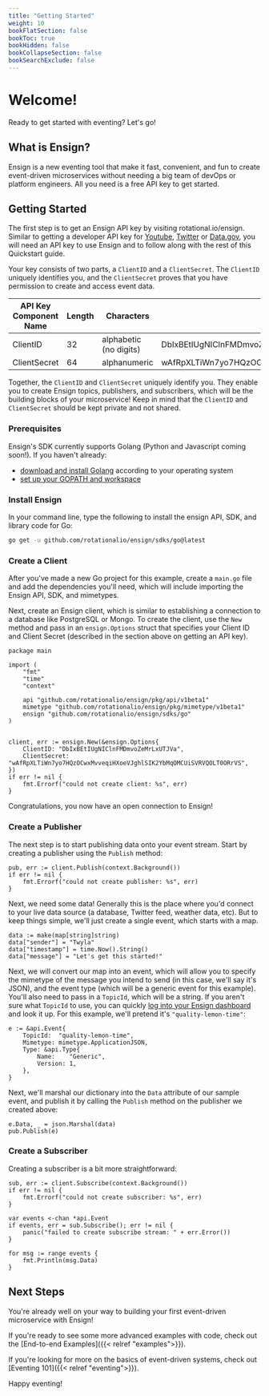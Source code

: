 ```yaml
---
title: "Getting Started"
weight: 10
bookFlatSection: false
bookToc: true
bookHidden: false
bookCollapseSection: false
bookSearchExclude: false
---
```


# Welcome!

Ready to get started with eventing? Let's go!


## What is Ensign?

Ensign is a new eventing tool that make it fast, convenient, and fun to create  event-driven microservices without needing a big team of devOps or platform engineers. All you need is a free API key to get started.

## Getting Started

The first step is to get an Ensign API key by visiting rotational.io/ensign. Similar to getting a developer API key for [Youtube](https://developers.google.com/youtube/v3/getting-started), [Twitter](https://developer.twitter.com/en/docs/twitter-api/getting-started/getting-access-to-the-twitter-api) or [Data.gov](https://api.data.gov/docs/api-key/), you will need an API key to use Ensign and to follow along with the rest of this Quickstart guide.

Your key consists of two parts, a `ClientID` and a `ClientSecret`. The `ClientID` uniquely identifies you, and the `ClientSecret` proves that you have permission to create and access event data.

| API Key Component Name | Length | Characters             | Example                                                          |
|-------------------|--------|------------------------|------------------------------------------------------------------|
| ClientID          | 32     | alphabetic (no digits) | DbIxBEtIUgNIClnFMDmvoZeMrLxUTJVa                                 |
| ClientSecret      | 64     | alphanumeric           | wAfRpXLTiWn7yo7HQzOCwxMvveqiHXoeVJghlSIK2YbMqOMCUiSVRVQOLT0ORrVS |


Together, the `ClientID` and `ClientSecret` uniquely identify you. They enable you to create Ensign topics, publishers, and subscribers, which will be the building blocks of your microservice! Keep in mind that the `ClientID` and `ClientSecret` should be kept private and not shared.

### Prerequisites

Ensign's SDK currently supports Golang (Python and Javascript coming soon!).
If you haven't already:
- [download and install Golang](https://go.dev/doc/install) according to your operating system
- [set up your GOPATH and workspace](https://go.dev/doc/gopath_code)

### Install Ensign

In your command line, type the following to install the ensign API, SDK, and library code for Go:

```bash
go get -u github.com/rotationalio/ensign/sdks/go@latest
```

### Create a Client

After you've made a new Go project for this example, create a `main.go` file and add the dependencies you'll need, which will include importing the Ensign API, SDK, and mimetypes.

Next, create an Ensign client, which is similar to establishing a connection to a database like PostgreSQL or Mongo. To create the client, use the `New` method and pass in an `ensign.Options` struct that specifies your Client ID and Client Secret (described in the section above on getting an API key).

```golang
package main

import (
    "fmt"
    "time"
    "context"

	api "github.com/rotationalio/ensign/pkg/api/v1beta1"
	mimetype "github.com/rotationalio/ensign/pkg/mimetype/v1beta1"
	ensign "github.com/rotationalio/ensign/sdks/go"
)


client, err := ensign.New(&ensign.Options{
	ClientID: "DbIxBEtIUgNIClnFMDmvoZeMrLxUTJVa",
	ClientSecret: "wAfRpXLTiWn7yo7HQzOCwxMvveqiHXoeVJghlSIK2YbMqOMCUiSVRVQOLT0ORrVS",
})
if err != nil {
	fmt.Errorf("could not create client: %s", err)
}
```

Congratulations, you now have an open connection to Ensign!

### Create a Publisher

The next step is to start publishing data onto your event stream. Start by creating a publisher using the `Publish` method:

```golang
pub, err := client.Publish(context.Background())
if err != nil {
    fmt.Errorf("could not create publisher: %s", err)
}
```


Next, we need some data! Generally this is the place where you'd connect to your live data source (a database, Twitter feed, weather data, etc). But to keep things simple, we'll just create a single event, which starts with a map.

```golang
data := make(map[string]string)
data["sender"] = "Twyla"
data["timestamp"] = time.Now().String()
data["message"] = "Let's get this started!"
```

Next, we will convert our map into an event, which will allow you to specify the mimetype of the message you intend to send (in this case, we'll say it's JSON), and the event type (which will be a generic event for this example). You'll also need to pass in a `TopicId`, which will be a string. If you aren't sure what `TopicId` to use, you can quickly [log into your Ensign dashboard](https://rotational.io/ensign/) and look it up. For this example, we'll pretend it's `"quality-lemon-time"`:

```golang
e := &api.Event{
    TopicId:  "quality-lemon-time",
    Mimetype: mimetype.ApplicationJSON,
    Type: &api.Type{
        Name:    "Generic",
        Version: 1,
    },
}
```

Next, we'll marshal our dictionary into the `Data` attribute of our sample event, and publish it by calling the `Publish` method on the publisher we created above:

```golang
e.Data, _ = json.Marshal(data)
pub.Publish(e)
```

### Create a Subscriber

Creating a subscriber is a bit more straightforward:

```golang
sub, err := client.Subscribe(context.Background())
if err != nil {
    fmt.Errorf("could not create subscriber: %s", err)
}

var events <-chan *api.Event
if events, err = sub.Subscribe(); err != nil {
    panic("failed to create subscribe stream: " + err.Error())
}

for msg := range events {
    fmt.Println(msg.Data)
}
```

## Next Steps

You're already well on your way to building your first event-driven microservice with Ensign!

If you're ready to see some more advanced examples with code, check out the [End-to-end Examples]({{< relref "examples">}}).

If you're looking for more on the basics of event-driven systems, check out [Eventing 101]({{< relref "eventing">}}).

Happy eventing!